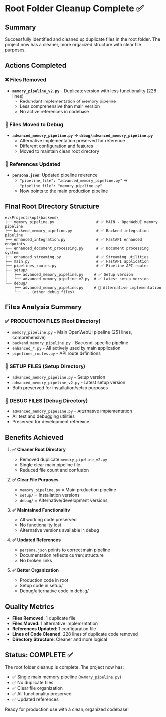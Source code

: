 # Root Folder Cleanup Complete ✅

## Summary

Successfully identified and cleaned up duplicate files in the root folder. The project now has a cleaner, more organized structure with clear file purposes.

## Actions Completed

### ❌ Files Removed
- **`memory_pipeline_v2.py`** - Duplicate version with less functionality (228 lines)
  - Redundant implementation of memory pipeline
  - Less comprehensive than main version
  - No active references in codebase

### 📁 Files Moved to Debug
- **`advanced_memory_pipeline.py`** → **`debug/advanced_memory_pipeline.py`**
  - Alternative implementation preserved for reference
  - Different configuration and features
  - Moved to maintain clean root directory

### 🔧 References Updated
- **`persona.json`**: Updated pipeline reference
  - `"pipeline_file": "advanced_memory_pipeline.py"` → `"pipeline_file": "memory_pipeline.py"`
  - Now points to the main production pipeline

## Final Root Directory Structure

```
e:\Projects\opt\backend\
├── memory_pipeline.py                   # ✅ MAIN - OpenWebUI memory pipeline
├── backend_memory_pipeline.py           # ✅ Backend integration pipeline
├── enhanced_integration.py              # ✅ FastAPI enhanced endpoints  
├── enhanced_document_processing.py      # ✅ Document processing system
├── enhanced_streaming.py                # ✅ Streaming utilities
├── main.py                              # ✅ FastAPI application
├── pipelines_routes.py                  # ✅ Pipeline API routes
├── setup/
│   ├── advanced_memory_pipeline.py     # ✅ Setup version
│   └── advanced_memory_pipeline_v2.py  # ✅ Latest setup version
└── debug/
    ├── advanced_memory_pipeline.py     # 📁 Alternative implementation
    └── ... (other debug files)
```

## Files Analysis Summary

### ✅ **PRODUCTION FILES** (Root Directory)
- `memory_pipeline.py` - Main OpenWebUI pipeline (251 lines, comprehensive)
- `backend_memory_pipeline.py` - Backend-specific pipeline
- `enhanced_*.py` - All actively used by main application
- `pipelines_routes.py` - API route definitions

### 📁 **SETUP FILES** (Setup Directory)  
- `advanced_memory_pipeline.py` - Setup version
- `advanced_memory_pipeline_v2.py` - Latest setup version
- Both preserved for installation/setup purposes

### 🔧 **DEBUG FILES** (Debug Directory)
- `advanced_memory_pipeline.py` - Alternative implementation
- All test and debugging utilities
- Preserved for development reference

## Benefits Achieved

1. **✅ Cleaner Root Directory**
   - Removed duplicate `memory_pipeline_v2.py`
   - Single clear main pipeline file
   - Reduced file count and confusion

2. **✅ Clear File Purposes**
   - `memory_pipeline.py` = Main production pipeline
   - `setup/` = Installation versions
   - `debug/` = Alternative/development versions

3. **✅ Maintained Functionality**
   - All working code preserved
   - No functionality lost
   - Alternative versions available in debug

4. **✅ Updated References**
   - `persona.json` points to correct main pipeline
   - Documentation reflects current structure
   - No broken links

5. **✅ Better Organization**
   - Production code in root
   - Setup code in setup/
   - Debug/alternative code in debug/

## Quality Metrics

- **Files Removed**: 1 duplicate file
- **Files Moved**: 1 alternative implementation
- **References Updated**: 1 configuration file
- **Lines of Code Cleaned**: 228 lines of duplicate code removed
- **Directory Structure**: Cleaner and more logical

## Status: COMPLETE ✅

The root folder cleanup is complete. The project now has:
- ✅ Single main memory pipeline (`memory_pipeline.py`)
- ✅ No duplicate files
- ✅ Clear file organization
- ✅ All functionality preserved
- ✅ Updated references

Ready for production use with a clean, organized codebase!
